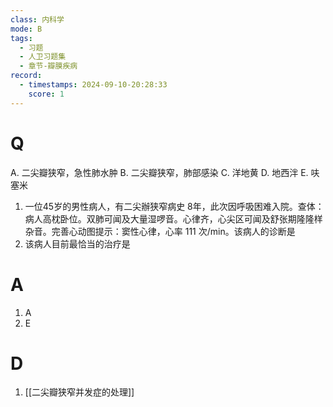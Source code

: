 ```yaml
---
class: 内科学
mode: B
tags:
  - 习题
  - 人卫习题集
  - 章节-瓣膜疾病
record:
  - timestamps: 2024-09-10-20:28:33
    score: 1
---
```


# Q
A. 二尖瓣狭窄，急性肺水肿 
B. 二尖瓣狭窄，肺部感染
C. 洋地黄 
D. 地西泮
E. 呋塞米

1. 一位45岁的男性病人，有二尖辦狭窄病史 8年，此次因呼吸困难入院。查体：病人高枕卧位。双肺可闻及大量湿啰音。心律齐，心尖区可闻及舒张期隆隆样杂音。完善心动图提示：窦性心律，心率 111 次/min。该病人的诊断是
2. 该病人目前最恰当的治疗是
# A
1. A
2. E
# D
1. [[二尖瓣狭窄并发症的处理]]